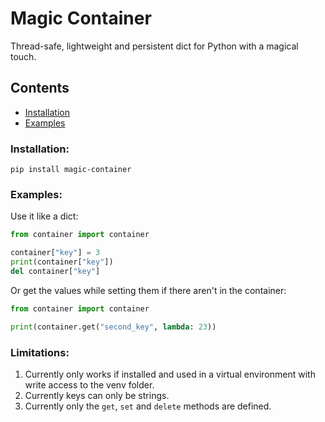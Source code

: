 # Magic Container

Thread-safe, lightweight and persistent dict for Python with a magical touch.

## Contents

<!---
* [Features](#features)
-->
* [Installation](#installation) 
* [Examples](#examples) 

### Installation:

`pip install magic-container`

### Examples:

Use it like a dict:

```python
from container import container

container["key"] = 3
print(container["key"])
del container["key"]
```

Or get the values while setting them if there aren't in the container:

```python
from container import container

print(container.get("second_key", lambda: 23))
```

### Limitations:

1. Currently only works if installed and used in a virtual environment with write access to the venv folder.
2. Currently keys can only be strings.
3. Currently only the `get`, `set` and `delete` methods are defined.
